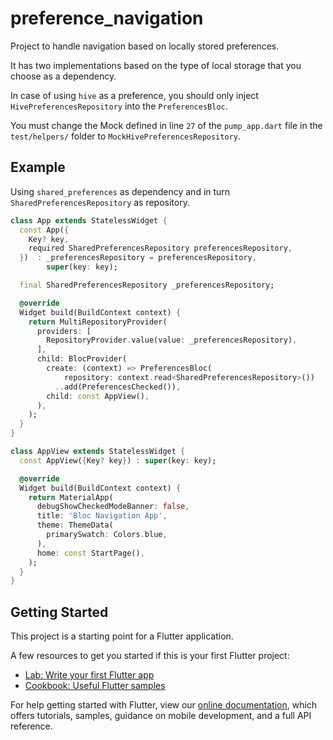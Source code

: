 # preference_navigation

Project to handle navigation based on locally stored preferences.

It has two implementations based on the type of local storage that you choose as a dependency.

In case of using `hive` as a preference, you should only inject `HivePreferencesRepository` into the `PreferencesBloc`.

You must change the Mock defined in line `27` of the `pump_app.dart` file in the `test/helpers/` folder to `MockHivePreferencesRepository`.

## Example

Using `shared_preferences` as dependency and in turn `SharedPreferencesRepository` as repository.

```dart
class App extends StatelessWidget {
  const App({
    Key? key,
    required SharedPreferencesRepository preferencesRepository,
  })  : _preferencesRepository = preferencesRepository,
        super(key: key);

  final SharedPreferencesRepository _preferencesRepository;

  @override
  Widget build(BuildContext context) {
    return MultiRepositoryProvider(
      providers: [
        RepositoryProvider.value(value: _preferencesRepository),
      ],
      child: BlocProvider(
        create: (context) => PreferencesBloc(
            repository: context.read<SharedPreferencesRepository>())
          ..add(PreferencesChecked()),
        child: const AppView(),
      ),
    );
  }
}

class AppView extends StatelessWidget {
  const AppView({Key? key}) : super(key: key);

  @override
  Widget build(BuildContext context) {
    return MaterialApp(
      debugShowCheckedModeBanner: false,
      title: 'Bloc Navigation App',
      theme: ThemeData(
        primarySwatch: Colors.blue,
      ),
      home: const StartPage(),
    );
  }
}
```

## Getting Started

This project is a starting point for a Flutter application.

A few resources to get you started if this is your first Flutter project:

- [Lab: Write your first Flutter app](https://flutter.dev/docs/get-started/codelab)
- [Cookbook: Useful Flutter samples](https://flutter.dev/docs/cookbook)

For help getting started with Flutter, view our
[online documentation](https://flutter.dev/docs), which offers tutorials,
samples, guidance on mobile development, and a full API reference.
